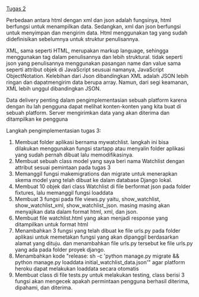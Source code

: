 [Tugas 2](Tugas2.md)

Perbedaan antara html dengan xml dan json adalah fungsinya, html berfungsi untuk menampilkan data. Sedangkan, xml dan json berfungsi untuk menyimpan dan mengirim data. Html menggunakan tag yang sudah didefinisikan sebelumnya untuk struktur penulisannya.

<p> XML, sama seperti HTML, merupakan markup language, sehingga menggunakan tag dalam penulisannya dan lebih struktural. tidak seperti json yang penulisannya menggunakan pasangan name dan value sama seperti attribut objek di JavaScript seusuai namanya, JavaScript ObjectNotation. Kelebihan dari Json dibandingkan XML adalah JSON lebih ringan dan dapatmengirim data berupa array. Namun, dari segi keamanan, XML lebih unggul dibandingkan JSON. </p>

Data delivery penting dalam pengimplementasian sebuah platform karena
dengan itu lah pengguna dapat melihat konten-konten yang kita buat di sebuah
platform. Server mengirimkan data yang akan diterima dan ditampilkan ke pengguna

Langkah pengimplementasian tugas 3:
1. Membuat folder aplikasi bernama mywatchlist. langkah ini bisa dilakukan menggunakan fungsi startapp atau menyalin
folder aplikasi yang sudah pernah dibuat lalu memodifikasinya. 
2. Membuat sebuah class model yang saya beri nama Watchlist dengan attribut sesuai pemintaan pada tugas 3
3. Memanggil fungsi makemigrations dan migrate untuk menerapkan skema model yang telah dibuat ke dalam database Django lokal.
4. Membuat 10 objek dari class Watchlist di file berformat json pada folder fixtures, lalu memanggil fungsi loaddata
5. Membuat 3 fungsi pada file views.py yaitu, show_watchlist, show_watchlist_xml, show_watchlist_json. masing
masing akan menyajikan data dalam format html, xml, dan json.
6. Membuat file watchlist.html yang akan menjadi response yang ditampilkan untuk format html
7. Menambahkan 3 fungsi yang telah dibuat ke file urls.py pada folder aplikasi untuk memetakan fungsi yang akan dipanggil
berdasarkan alamat yang dituju. dan menambahkan file urls.py tersebut ke file urls.py yang ada pada folder proyek django.
8. Menambahkan kode "release: sh -c 'python manage.py migrate && python manage.py loaddata initial_watchlist_data.json'" agar
platform heroku dapat melakukan loaddata secara otomatis
9. Membuat class di file tests.py untuk melakukan testing, class berisi 3 fungsi akan mengecek apakah permintaan pengguna 
berhasil diterima, dipahami, dan diterima.
